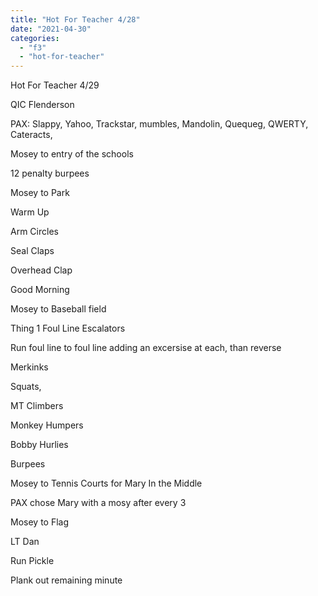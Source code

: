 ```yaml
---
title: "Hot For Teacher 4/28"
date: "2021-04-30"
categories: 
  - "f3"
  - "hot-for-teacher"
---
```


Hot For Teacher 4/29

QIC Flenderson

PAX: Slappy, Yahoo, Trackstar, mumbles, Mandolin, Quequeg, QWERTY, Cateracts,

Mosey to entry of the schools

12 penalty burpees

Mosey to Park

Warm Up

Arm Circles

Seal Claps

Overhead Clap

Good Morning

Mosey to Baseball field

Thing 1 Foul Line Escalators

Run foul line to foul line adding an excersise at each, than reverse

Merkinks

Squats,

MT Climbers

Monkey Humpers

Bobby Hurlies

Burpees

Mosey to Tennis Courts for Mary In the Middle

PAX chose Mary with a mosy after every 3

Mosey to Flag

LT Dan

Run Pickle

Plank out remaining minute

